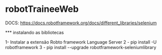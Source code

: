 # robotTraineeWeb
DOCS: https://docs.robotframework.org/docs/different_libraries/selenium


*** instalando as bibliotecas

1- Instalar a extensão Robto framework Language Server
2 - pip install -U robotframework
3 - pip install --upgrade robotframework-seleniumlibrary